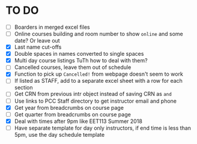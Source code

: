 # TO DO

- [ ] Boarders in merged excel files
- [ ] Online courses building and room number to show ```online``` and some date? Or leave out
- [x] Last name cut-offs
- [x] Double spaces in names converted to single spaces
- [x] Multi day course listings TuTh how to deal with them?
- [ ] Cancelled courses, leave them out of schedule 
- [x] Function to pick up ```Cancelled!``` from webpage doesn't seem to work
- [ ] If listed as STAFF, add to a separate excel sheet with a row for each section
- [ ] Get CRN from previous intr object instead of saving CRN as ```and```
- [ ] Use links to PCC Staff directory to get instructor email and phone
- [x] Get year from breadcrumbs on course page
- [ ] Get quarter from breadcrumbs on course page
- [x] Deal with times after 9pm like EET113 Summer 2018
- [ ] Have separate template for day only instructors, if end time is less than 5pm, use the day schedule template